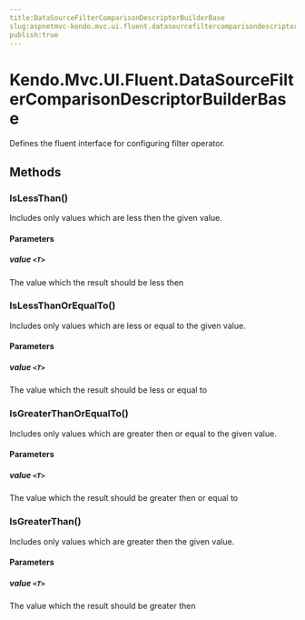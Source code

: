 ```yaml
---
title:DataSourceFilterComparisonDescriptorBuilderBase
slug:aspnetmvc-kendo.mvc.ui.fluent.datasourcefiltercomparisondescriptorbuilderbase
publish:true
---
```


# Kendo.Mvc.UI.Fluent.DataSourceFilterComparisonDescriptorBuilderBase

Defines the fluent interface for configuring filter operator.

## Methods

### IsLessThan(<T>)
Includes only values which are less then the given value.

#### Parameters

##### value `<T>`
The value which the result should be less then

### IsLessThanOrEqualTo(<T>)
Includes only values which are less or equal to the given value.

#### Parameters

##### value `<T>`
The value which the result should be less or equal to

### IsGreaterThanOrEqualTo(<T>)
Includes only values which are greater then or equal to the given value.

#### Parameters

##### value `<T>`
The value which the result should be greater then or equal to

### IsGreaterThan(<T>)
Includes only values which are greater then the given value.

#### Parameters

##### value `<T>`
The value which the result should be greater then